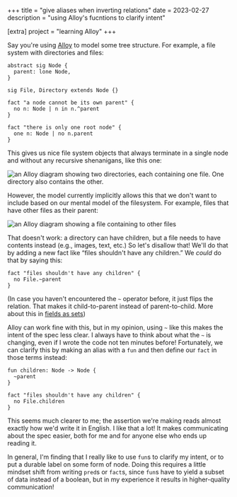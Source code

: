 +++
title = "give aliases when inverting relations"
date = 2023-02-27
description = "using Alloy's fucntions to clarify intent"

[extra]
project = "learning Alloy"
+++

Say you're using [Alloy](@/projects/learning-alloy.md) to model some tree structure. For example, a file system with directories and files:

```alloy
abstract sig Node {
  parent: lone Node,
}

sig File, Directory extends Node {}

fact "a node cannot be its own parent" {
  no n: Node | n in n.^parent
}

fact "there is only one root node" {
  one n: Node | no n.parent
}
```

This gives us nice file system objects that always terminate in a single node and without any recursive shenanigans, like this one:

![an Alloy diagram showing two directories, each containing one file. One directory also contains the other.](/images/filesystem-two-dirs-two-files.png)

However, the model currently implicitly allows this that we don't want to include based on our mental model of the filesystem. For example, files that have other files as their parent:

![an Alloy diagram showing a file containing to other files](/images/filesystem-parenting-files.png)

That doesn't work: a directory can have children, but a file needs to have contents instead (e.g., images, text, etc.) So let's disallow that! We'll do that by adding a new fact like “files shouldn't have any children.” We *could* do that by saying this:

```alloy
fact "files shouldn't have any children" {
  no File.~parent
}
```

(In case you haven't encountered the `~` operator before, it just flips the relation. That makes it child-to-parent instead of parent-to-child. More about this in [fields as sets](@/posts/fields-as-sets.md))

Alloy can work fine with this, but in my opinion, using `~` like this makes the intent of the spec less clear. I always have to think about what the `~` is changing, even if I wrote the code not ten minutes before! Fortunately, we can clarify this by making an alias with a `fun` and then define our `fact` in those terms instead:

```alloy
fun children: Node -> Node {
  ~parent
}

fact "files shouldn't have any children" {
  no File.children
}
```

This seems much clearer to me; the assertion we're making reads almost exactly how we'd write it in English. I like that a lot! It makes communicating about the spec easier, both for me and for anyone else who ends up reading it.

In general, I'm finding that I really like to use `fun`s to clarify my intent, or to put a durable label on some form of node. Doing this requires a little mindset shift from writing `pred`s or `fact`s, since `fun`s have to yield a subset of data instead of a boolean, but in my experience it results in higher-quality communication!
